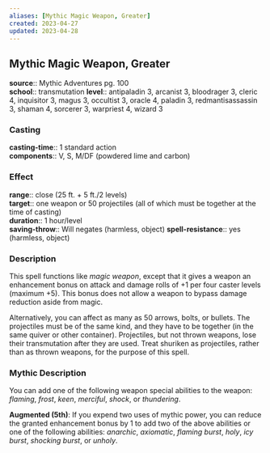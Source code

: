 ```yaml
---
aliases: [Mythic Magic Weapon, Greater]
created: 2023-04-27
updated: 2023-04-28
---
```


## Mythic Magic Weapon, Greater

**source**:: Mythic Adventures pg. 100  
**school**:: transmutation
**level**:: antipaladin 3, arcanist 3, bloodrager 3, cleric 4, inquisitor 3, magus 3, occultist 3, oracle 4, paladin 3, redmantisassassin 3, shaman 4, sorcerer 3, warpriest 4, wizard 3

### Casting

**casting-time**:: 1 standard action  
**components**:: V, S, M/DF (powdered lime and carbon)

### Effect

**range**:: close (25 ft. + 5 ft./2 levels)  
**target**:: one weapon or 50 projectiles (all of which must be together at the time of casting)  
**duration**:: 1 hour/level  
**saving-throw**:: Will negates (harmless, object)
**spell-resistance**:: yes (harmless, object)

### Description

This spell functions like *magic weapon*, except that it gives a weapon an enhancement bonus on attack and damage rolls of +1 per four caster levels (maximum +5). This bonus does not allow a weapon to bypass damage reduction aside from magic.  
  
Alternatively, you can affect as many as 50 arrows, bolts, or bullets. The projectiles must be of the same kind, and they have to be together (in the same quiver or other container). Projectiles, but not thrown weapons, lose their transmutation after they are used. Treat shuriken as projectiles, rather than as thrown weapons, for the purpose of this spell.

### Mythic Description

You can add one of the following weapon special abilities to the weapon: *flaming*, *frost*, *keen*, *merciful*, *shock*, or *thundering*.  
  
**Augmented (5th)**: If you expend two uses of mythic power, you can reduce the granted enhancement bonus by 1 to add two of the above abilities or one of the following abilities: *anarchic*, *axiomatic*, *flaming burst*, *holy*, *icy burst*, *shocking burst*, or *unholy*.
